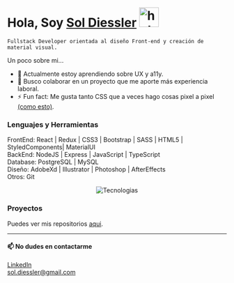 # **Hola, Soy [Sol Diessler](https://www.linkedin.com/in/sol-diessler/)** <img width="45" src="https://user-images.githubusercontent.com/76783198/182454378-115c3a2e-50cc-490e-85f0-fbdfab7f36ba.gif" alt="hola">
```
Fullstack Developer orientada al diseño Front-end y creación de material visual.
```
Un poco sobre mi...
- 🌱 Actualmente estoy aprendiendo sobre UX y a11y.
- 👯 Busco colaborar en un proyecto que me aporte más experiencia laboral.
- ⚡ Fun fact: Me gusta tanto CSS que a veces hago cosas pixel a pixel [(como esto)](https://codepen.io/SolDiessler/pen/mdpdWJx/).

### Lenguajes y Herramientas
<p>
  FrontEnd: React | Redux | CSS3 | Bootstrap | SASS | HTML5 | StyledComponents| MaterialUI <br>
  BackEnd: NodeJS | Express | JavaScript | TypeScript <br>
  Database: PostgreSQL | MySQL <br>
  Diseño: AdobeXd | Illustrator | Photoshop | AfterEffects <br>
  Otros: Git
</p>

<div align="center">  
<img src="https://i.ibb.co/BtKmXbg/Dise-o-sin-t-tulo-4.png" alt="Tecnologias" align="center" />
</div>

### Proyectos
Puedes ver mis repositorios [aqui](https://github.com/soldiessler?tab=repositories).
- - -
#### 📫 No dudes en contactarme
[LinkedIn](https://www.linkedin.com/in/sol-diessler/) <br>
sol.diessler@gmail.com
